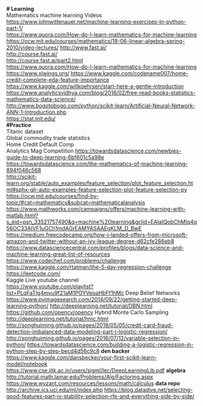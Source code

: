 <b># Learning</b>
<br>
Mathematics machine learning Videos <br>
https://www.johnwittenauer.net/machine-learning-exercises-in-python-part-1/<br>
https://www.quora.com/How-do-I-learn-mathematics-for-machine-learning<br>
https://ocw.mit.edu/courses/mathematics/18-06-linear-algebra-spring-2010/video-lectures/
http://www.fast.ai/<br>
http://course.fast.ai/<br>
http://course.fast.ai/part2.html<br>
https://www.quora.com/How-do-I-learn-mathematics-for-machine-learning<br>
https://www.xlwings.org/
https://www.kaggle.com/codename007/home-credit-complete-eda-feature-importance<br>
https://www.kaggle.com/willkoehrsen/start-here-a-gentle-introduction<br>
https://www.analyticsvidhya.com/blog/2016/02/free-read-books-statistics-mathematics-data-science/<br>
http://www.bogotobogo.com/python/scikit-learn/Artificial-Neural-Network-ANN-1-Introduction.php<br>
https://stat.mit.edu/<br>
<b>#Practice</b> <br>
Titanic dataset <br>
Global commodity  trade statistics<br>
Home Credit Default Comp <br>
Analytics Mag Competition 
https://towardsdatascience.com/newbies-guide-to-deep-learning-6bf601c5a98e<br>
https://towardsdatascience.com/the-mathematics-of-machine-learning-894f046c568<br>
http://scikit-learn.org/stable/auto_examples/feature_selection/plot_feature_selection.html#sphx-glr-auto-examples-feature-selection-plot-feature-selection-py<br>
https://ocw.mit.edu/courses/find-by-topic/#cat=mathematics&subcat=mathematicalanalysis<br>
https://www.mathworks.com/campaigns/offers/machine-learning-with-matlab.html?s_eid=psn_33521757490&q=machine%20learning&gclid=EAIaIQobChMIq4q56OC33AIVF1uGCh1mdAGrEAMYASAAEgKLM_D_BwE<br>
https://medium.freecodecamp.org/how-i-landed-offers-from-microsoft-amazon-and-twitter-without-an-ivy-league-degree-d62cfe286eb8<br>
https://www.datasciencecentral.com/profiles/blogs/data-science-and-machine-learning-great-list-of-resources<br>
https://www.codechef.com/problems/challenge<br>
https://www.kaggle.com/rtatman/the-5-day-regression-challenge<br>
https://leetcode.com/<br>
Kaggle Live youtube channel <br>
https://www.youtube.com/playlist?list=PLqFaTIg4myu9f21aM1POYVeoaHbFf1hMc
Deep Belief Networks
https://www.pyimagesearch.com/2014/09/22/getting-started-deep-learning-python/
http://deeplearning.net/tutorial/DBN.html
https://github.com/opencv/opencv
Hybrid Monte Carlo Sampling 
http://deeplearning.net/tutorial/hmc.html
http://songhuiming.github.io/pages/2018/05/05/credit-card-fraud-detection-imbalanced-data-modeling-part-i-logistic-regression/
http://songhuiming.github.io/pages/2016/07/12/variable-selection-in-python/
https://towardsdatascience.com/building-a-logistic-regression-in-python-step-by-step-becd4d56c9c8
<b>den backer</b>
https://www.kaggle.com/dansbecker/your-first-scikit-learn-model/notebook
https://www.cse.iitk.ac.in/users/sigml/lec/DeepLearningLib.pdf
<b>algebra</b><br>
http://tutorial.math.lamar.edu/Problems/Alg/Factoring.aspx
https://www.wyzant.com/resources/lessons/math/calculus
<b>data repo</b>
http://archive.ics.uci.edu/ml/index.php
https://blog.datadive.net/selecting-good-features-part-iv-stability-selection-rfe-and-everything-side-by-side/
